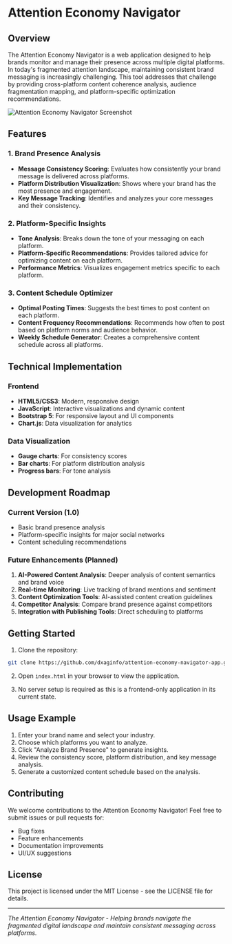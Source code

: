 # Attention Economy Navigator

## Overview
The Attention Economy Navigator is a web application designed to help brands monitor and manage their presence across multiple digital platforms. In today's fragmented attention landscape, maintaining consistent brand messaging is increasingly challenging. This tool addresses that challenge by providing cross-platform content coherence analysis, audience fragmentation mapping, and platform-specific optimization recommendations.

![Attention Economy Navigator Screenshot](https://via.placeholder.com/800x450.png?text=Attention+Economy+Navigator)

## Features

### 1. Brand Presence Analysis
- **Message Consistency Scoring**: Evaluates how consistently your brand message is delivered across platforms.
- **Platform Distribution Visualization**: Shows where your brand has the most presence and engagement.
- **Key Message Tracking**: Identifies and analyzes your core messages and their consistency.

### 2. Platform-Specific Insights
- **Tone Analysis**: Breaks down the tone of your messaging on each platform.
- **Platform-Specific Recommendations**: Provides tailored advice for optimizing content on each platform.
- **Performance Metrics**: Visualizes engagement metrics specific to each platform.

### 3. Content Schedule Optimizer
- **Optimal Posting Times**: Suggests the best times to post content on each platform.
- **Content Frequency Recommendations**: Recommends how often to post based on platform norms and audience behavior.
- **Weekly Schedule Generator**: Creates a comprehensive content schedule across all platforms.

## Technical Implementation

### Frontend
- **HTML5/CSS3**: Modern, responsive design
- **JavaScript**: Interactive visualizations and dynamic content
- **Bootstrap 5**: For responsive layout and UI components
- **Chart.js**: Data visualization for analytics

### Data Visualization
- **Gauge charts**: For consistency scores
- **Bar charts**: For platform distribution analysis
- **Progress bars**: For tone analysis

## Development Roadmap

### Current Version (1.0)
- Basic brand presence analysis
- Platform-specific insights for major social networks
- Content scheduling recommendations

### Future Enhancements (Planned)
1. **AI-Powered Content Analysis**: Deeper analysis of content semantics and brand voice
2. **Real-time Monitoring**: Live tracking of brand mentions and sentiment
3. **Content Optimization Tools**: AI-assisted content creation guidelines
4. **Competitor Analysis**: Compare brand presence against competitors
5. **Integration with Publishing Tools**: Direct scheduling to platforms

## Getting Started

1. Clone the repository:
```bash
git clone https://github.com/dxaginfo/attention-economy-navigator-app.git
```

2. Open `index.html` in your browser to view the application.

3. No server setup is required as this is a frontend-only application in its current state.

## Usage Example

1. Enter your brand name and select your industry.
2. Choose which platforms you want to analyze.
3. Click "Analyze Brand Presence" to generate insights.
4. Review the consistency score, platform distribution, and key message analysis.
5. Generate a customized content schedule based on the analysis.

## Contributing

We welcome contributions to the Attention Economy Navigator! Feel free to submit issues or pull requests for:

- Bug fixes
- Feature enhancements
- Documentation improvements
- UI/UX suggestions

## License

This project is licensed under the MIT License - see the LICENSE file for details.

---

*The Attention Economy Navigator - Helping brands navigate the fragmented digital landscape and maintain consistent messaging across platforms.*